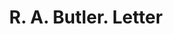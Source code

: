 ---
doi: 10.7916/D8K65W75
date_other: '1880'
date_other_textual: 1880-1889
form: correspondence
genre:
- Letters (correspondence)
name:
- R. A. Butler
object_in_context_url: https://biggert.cul.columbia.edu/items/view/ave_biggert_01523
subject_hierarchical_geographic:
- Central Falls, Rhode Island, United States
subject_name:
- R. A. Butler
title: R. A. Butler. Letter
sort_title: R. A. Butler. Letter
call_number: ave_biggert_01523
coordinates:
- 41.891666666666666,-71.39111111111112
pid: ave_biggert_01523
identifiers: ave_biggert_01523
permalink: /biggert/ave_biggert_01523/
layout: iiif-image-page
---